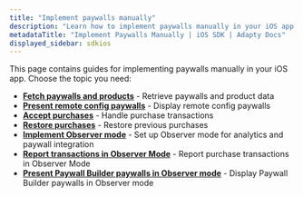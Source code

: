 ```yaml
---
title: "Implement paywalls manually"
description: "Learn how to implement paywalls manually in your iOS app with Adapty SDK."
metadataTitle: "Implement Paywalls Manually | iOS SDK | Adapty Docs"
displayed_sidebar: sdkios
---
```


This page contains guides for implementing paywalls manually in your iOS app. Choose the topic you need:

- **[Fetch paywalls and products](fetch-paywalls-and-products)** - Retrieve paywalls and product data
- **[Present remote config paywalls](present-remote-config-paywalls)** - Display remote config paywalls
- **[Accept purchases](making-purchases)** - Handle purchase transactions
- **[Restore purchases](restore-purchase)** - Restore previous purchases
- **[Implement Observer mode](implement-observer-mode)** - Set up Observer mode for analytics and paywall integration
- **[Report transactions in Observer Mode](report-transactions-observer-mode)** - Report purchase transactions in Observer Mode
- **[Present Paywall Builder paywalls in Observer mode](ios-present-paywall-builder-paywalls-in-observer-mode)** - Display Paywall Builder paywalls in Observer mode 